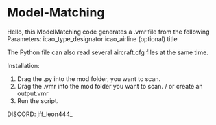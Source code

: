 # Model-Matching
Hello,
this ModelMatching code generates a .vmr file from the following Parameters:
icao_type_designator
icao_airline (optional)
title

The Python file can also read several aircraft.cfg files at the same time.


Installation:
1. Drag the .py into the mod folder, you want to scan.
2. Drag the .vmr into the mod folder you want to scan. / or create an output.vmr
3. Run the script.

DISCORD: 
jff_leon444_
